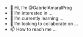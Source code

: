 - 👋 Hi, I’m @GabrielAmaralProg
- 👀 I’m interested in ...
- 🌱 I’m currently learning ...
- 💞️ I’m looking to collaborate on ...
- 📫 How to reach me ...

<!---
GabrielAmaralProg/GabrielAmaralProg is a ✨ special ✨ repository because its `README.md` (this file) appears on your GitHub profile.
You can click the Preview link to take a look at your changes.
--->
